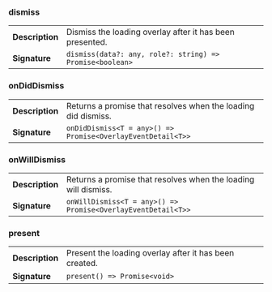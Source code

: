 

### dismiss

| | |
| --- | --- |
| **Description** | Dismiss the loading overlay after it has been presented. |
| **Signature** | `dismiss(data?: any, role?: string) => Promise<boolean>` |


### onDidDismiss

| | |
| --- | --- |
| **Description** | Returns a promise that resolves when the loading did dismiss. |
| **Signature** | `onDidDismiss<T = any>() => Promise<OverlayEventDetail<T>>` |


### onWillDismiss

| | |
| --- | --- |
| **Description** | Returns a promise that resolves when the loading will dismiss. |
| **Signature** | `onWillDismiss<T = any>() => Promise<OverlayEventDetail<T>>` |


### present

| | |
| --- | --- |
| **Description** | Present the loading overlay after it has been created. |
| **Signature** | `present() => Promise<void>` |


